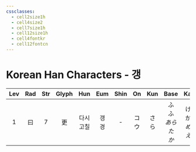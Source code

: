 ```yaml
---
cssclasses:
  - cell2size1h
  - cell4size2
  - cell7size1h
  - cell12size1h
  - cell4fontkr
  - cell12fontcn
---
```


# Korean Han Characters - 갱

| Lev | Rad | Str | Glyph |   Hun    |  Eum   | Shin | On  | Kun |          Base          |           Kana           | Simp |     Man      |  Can  |             Viet              |
| :-: | :-: | :-: | :---: | :------: | :----: | :--: | :-: | :-: | :--------------------: | :----------------------: | :--: | :----------: | :---: | :---------------------------: |
|  1  |  曰  |  7  |   更   | 다시<br>고칠 | 갱<br>경 |  -   | コウ  | さら  | ふ<br>ふ<br>*あらた*<br>*か* | ける<br>かす<br>*める*<br>*える* |  -   | gēng<br>gèng | gang1 | canh<br>cành<br>cánh<br>ngạnh |
